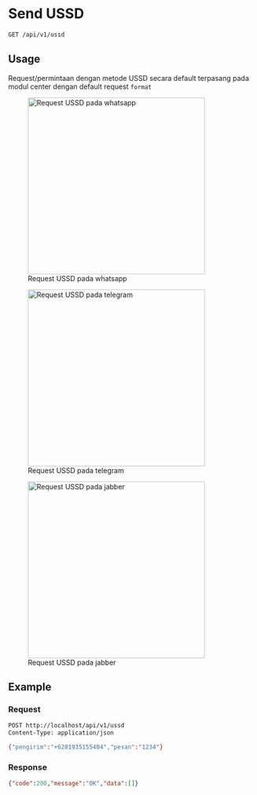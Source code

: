 # Send USSD

<!--
@category Common
-->

```bash
GET /api/v1/ussd
```

## Usage

Request/permintaan dengan metode USSD secara default terpasang pada modul center dengan default request `format`

<p>
    <figure>
        <img src="https://raw.githubusercontent.com/ndiing/OtomaX/main/docs/images/whatsapp-ussd.jpeg" height="360" alt="Request USSD pada whatsapp" />
        <figcaption>Request USSD pada whatsapp</figcaption>
    </figure>
</p>
<p>
    <figure>
        <img src="https://raw.githubusercontent.com/ndiing/OtomaX/main/docs/images/telegram-ussd.jpeg" height="360" alt="Request USSD pada telegram" />
        <figcaption>Request USSD pada telegram</figcaption>
    </figure>
</p>
<p>
    <figure>
        <img src="https://raw.githubusercontent.com/ndiing/OtomaX/main/docs/images/jabber-ussd.jpeg" height="360" alt="Request USSD pada jabber" />
        <figcaption>Request USSD pada jabber</figcaption>
    </figure>
</p>

## Example

### Request

```bash
POST http://localhost/api/v1/ussd
Content-Type: application/json

{"pengirim":"+6281935155404","pesan":"1234"}
```

### Response

```json
{"code":200,"message":"OK","data":[]}
```